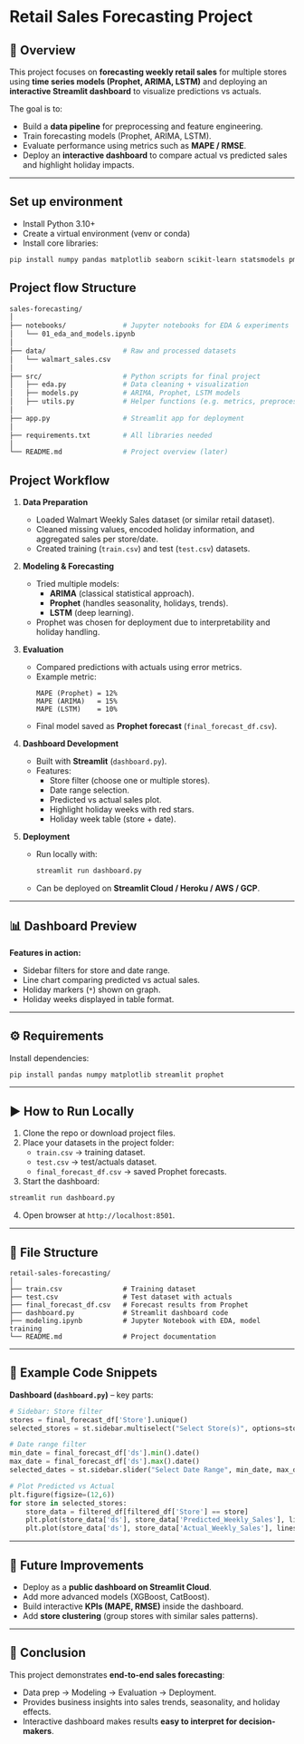 # Retail Sales Forecasting Project

## 📌 Overview
This project focuses on **forecasting weekly retail sales** for multiple stores using **time series models (Prophet, ARIMA, LSTM)** and deploying an **interactive Streamlit dashboard** to visualize predictions vs actuals.  

The goal is to:  
- Build a **data pipeline** for preprocessing and feature engineering.  
- Train forecasting models (Prophet, ARIMA, LSTM).  
- Evaluate performance using metrics such as **MAPE / RMSE**.  
- Deploy an **interactive dashboard** to compare actual vs predicted sales and highlight holiday impacts.  

---

## Set up environment
  - Install Python 3.10+
  - Create a virtual environment (venv or conda)
  - Install core libraries:
``` bash
pip install numpy pandas matplotlib seaborn scikit-learn statsmodels pmdarima prophet tensorflow keras streamlit
```

## Project flow Structure
``` bash
sales-forecasting/
│
├── notebooks/              # Jupyter notebooks for EDA & experiments
│   └── 01_eda_and_models.ipynb
│
├── data/                   # Raw and processed datasets
│   └── walmart_sales.csv
│
├── src/                    # Python scripts for final project
│   ├── eda.py              # Data cleaning + visualization
│   ├── models.py           # ARIMA, Prophet, LSTM models
│   ├── utils.py            # Helper functions (e.g. metrics, preprocessing)
│
├── app.py                  # Streamlit app for deployment
│
├── requirements.txt        # All libraries needed
│
└── README.md               # Project overview (later)
```


##  Project Workflow
1. **Data Preparation**  
   - Loaded Walmart Weekly Sales dataset (or similar retail dataset).  
   - Cleaned missing values, encoded holiday information, and aggregated sales per store/date.  
   - Created training (`train.csv`) and test (`test.csv`) datasets.  

2. **Modeling & Forecasting**  
   - Tried multiple models:
     - **ARIMA** (classical statistical approach).  
     - **Prophet** (handles seasonality, holidays, trends).  
     - **LSTM** (deep learning).  
   - Prophet was chosen for deployment due to interpretability and holiday handling.  

3. **Evaluation**  
   - Compared predictions with actuals using error metrics.  
   - Example metric:  
     ```
     MAPE (Prophet) = 12%  
     MAPE (ARIMA)   = 15%  
     MAPE (LSTM)    = 10%  
     ```
   - Final model saved as **Prophet forecast** (`final_forecast_df.csv`).  

4. **Dashboard Development**  
   - Built with **Streamlit** (`dashboard.py`).  
   - Features:
     - Store filter (choose one or multiple stores).  
     - Date range selection.  
     - Predicted vs actual sales plot.  
     - Highlight holiday weeks with red stars.  
     - Holiday week table (store + date).  

5. **Deployment**  
   - Run locally with:  
     ```bash
     streamlit run dashboard.py
     ```  
   - Can be deployed on **Streamlit Cloud / Heroku / AWS / GCP**.  

---

## 📊 Dashboard Preview
**Features in action:**  
- Sidebar filters for store and date range.  
- Line chart comparing predicted vs actual sales.  
- Holiday markers (`*`) shown on graph.  
- Holiday weeks displayed in table format.  

---

## ⚙️ Requirements
Install dependencies:

```bash
pip install pandas numpy matplotlib streamlit prophet
```

---

## ▶️ How to Run Locally
1. Clone the repo or download project files.  
2. Place your datasets in the project folder:
   - `train.csv` → training dataset.  
   - `test.csv` → test/actuals dataset.  
   - `final_forecast_df.csv` → saved Prophet forecasts.  
3. Start the dashboard:  

```bash
streamlit run dashboard.py
```

4. Open browser at `http://localhost:8501`.

---

## 📂 File Structure
```
retail-sales-forecasting/
│
├── train.csv               # Training dataset
├── test.csv                # Test dataset with actuals
├── final_forecast_df.csv   # Forecast results from Prophet
├── dashboard.py            # Streamlit dashboard code
├── modeling.ipynb          # Jupyter Notebook with EDA, model training
└── README.md               # Project documentation
```

---

## 📑 Example Code Snippets

**Dashboard (`dashboard.py`)** – key parts:
```python
# Sidebar: Store filter
stores = final_forecast_df['Store'].unique()
selected_stores = st.sidebar.multiselect("Select Store(s)", options=stores, default=stores[0])

# Date range filter
min_date = final_forecast_df['ds'].min().date()
max_date = final_forecast_df['ds'].max().date()
selected_dates = st.sidebar.slider("Select Date Range", min_date, max_date, (min_date, max_date))

# Plot Predicted vs Actual
plt.figure(figsize=(12,6))
for store in selected_stores:
    store_data = filtered_df[filtered_df['Store'] == store]
    plt.plot(store_data['ds'], store_data['Predicted_Weekly_Sales'], linestyle='--', label=f"Predicted Store {store}")
    plt.plot(store_data['ds'], store_data['Actual_Weekly_Sales'], linestyle='-', label=f"Actual Store {store}")
```

---

## 🚀 Future Improvements
- Deploy as a **public dashboard on Streamlit Cloud**.  
- Add more advanced models (XGBoost, CatBoost).  
- Build interactive **KPIs (MAPE, RMSE)** inside the dashboard.  
- Add **store clustering** (group stores with similar sales patterns).  

---

## 📌 Conclusion
This project demonstrates **end-to-end sales forecasting**:  
- Data prep → Modeling → Evaluation → Deployment.  
- Provides business insights into sales trends, seasonality, and holiday effects.  
- Interactive dashboard makes results **easy to interpret for decision-makers**.  
